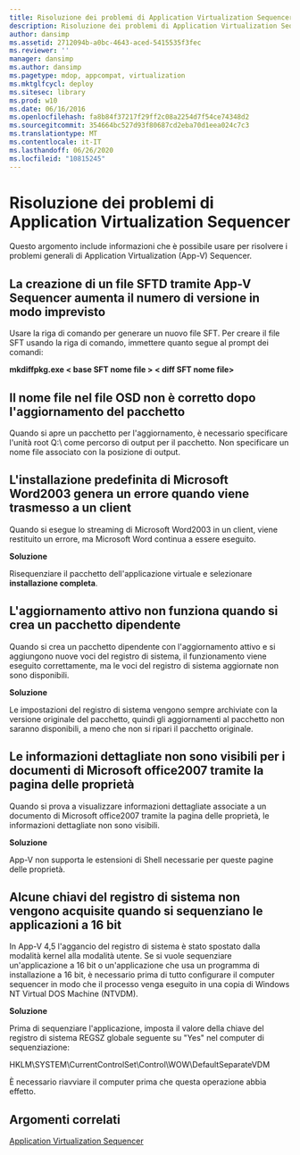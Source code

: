 ```yaml
---
title: Risoluzione dei problemi di Application Virtualization Sequencer
description: Risoluzione dei problemi di Application Virtualization Sequencer
author: dansimp
ms.assetid: 2712094b-a0bc-4643-aced-5415535f3fec
ms.reviewer: ''
manager: dansimp
ms.author: dansimp
ms.pagetype: mdop, appcompat, virtualization
ms.mktglfcycl: deploy
ms.sitesec: library
ms.prod: w10
ms.date: 06/16/2016
ms.openlocfilehash: fa8b84f37217f29ff2c08a2254d7f54ce74348d2
ms.sourcegitcommit: 354664bc527d93f80687cd2eba70d1eea024c7c3
ms.translationtype: MT
ms.contentlocale: it-IT
ms.lasthandoff: 06/26/2020
ms.locfileid: "10815245"
---
```

# Risoluzione dei problemi di Application Virtualization Sequencer


Questo argomento include informazioni che è possibile usare per risolvere i problemi generali di Application Virtualization (App-V) Sequencer.

## La creazione di un file SFTD tramite App-V Sequencer aumenta il numero di versione in modo imprevisto


Usare la riga di comando per generare un nuovo file SFT. Per creare il file SFT usando la riga di comando, immettere quanto segue al prompt dei comandi:

**mkdiffpkg.exe &lt; base SFT nome file &gt; &lt; diff SFT nome file&gt;**

## <a href="" id="file-name-in-osd-file-is-not-correct-after-package-upgrade-"></a>Il nome file nel file OSD non è corretto dopo l'aggiornamento del pacchetto


Quando si apre un pacchetto per l'aggiornamento, è necessario specificare l'unità root Q:\\ come percorso di output per il pacchetto. Non specificare un nome file associato con la posizione di output.

## L'installazione predefinita di Microsoft Word2003 genera un errore quando viene trasmesso a un client


Quando si esegue lo streaming di Microsoft Word2003 in un client, viene restituito un errore, ma Microsoft Word continua a essere eseguito.

**Soluzione**

Risequenziare il pacchetto dell'applicazione virtuale e selezionare **installazione completa**.

## L'aggiornamento attivo non funziona quando si crea un pacchetto dipendente


Quando si crea un pacchetto dipendente con l'aggiornamento attivo e si aggiungono nuove voci del registro di sistema, il funzionamento viene eseguito correttamente, ma le voci del registro di sistema aggiornate non sono disponibili.

**Soluzione**

Le impostazioni del registro di sistema vengono sempre archiviate con la versione originale del pacchetto, quindi gli aggiornamenti al pacchetto non saranno disponibili, a meno che non si ripari il pacchetto originale.

## Le informazioni dettagliate non sono visibili per i documenti di Microsoft office2007 tramite la pagina delle proprietà


Quando si prova a visualizzare informazioni dettagliate associate a un documento di Microsoft office2007 tramite la pagina delle proprietà, le informazioni dettagliate non sono visibili.

**Soluzione**

App-V non supporta le estensioni di Shell necessarie per queste pagine delle proprietà.

## Alcune chiavi del registro di sistema non vengono acquisite quando si sequenziano le applicazioni a 16 bit


In App-V 4,5 l'aggancio del registro di sistema è stato spostato dalla modalità kernel alla modalità utente. Se si vuole sequenziare un'applicazione a 16 bit o un'applicazione che usa un programma di installazione a 16 bit, è necessario prima di tutto configurare il computer sequencer in modo che il processo venga eseguito in una copia di Windows NT Virtual DOS Machine (NTVDM).

**Soluzione**

Prima di sequenziare l'applicazione, imposta il valore della chiave del registro di sistema REGSZ globale seguente su "Yes" nel computer di sequenziazione:

HKLM\\SYSTEM\\CurrentControlSet\\Control\\WOW\\DefaultSeparateVDM

È necessario riavviare il computer prima che questa operazione abbia effetto.

## Argomenti correlati


[Application Virtualization Sequencer](application-virtualization-sequencer.md)

 

 






